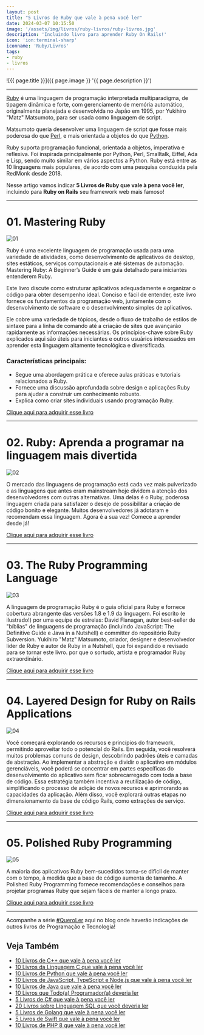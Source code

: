 ```yaml
---
layout: post
title: "5 Livros de Ruby que vale à pena você ler"
date: 2024-03-07 10:15:50
image: '/assets/img/livros/ruby-livros/ruby-livros.jpg'
description: 'Incluindo livro para aprender Ruby On Rails!'
icon: 'ion:terminal-sharp'
iconname: 'Ruby/Livros'
tags:
- ruby
- livros
---
```


![{{ page.title }}]({{ page.image }} '{{ page.description }}')

---

[Ruby](https://terminalroot.com.br/tags#ruby) é uma linguagem de programação interpretada multiparadigma, de tipagem dinâmica e forte, com gerenciamento de memória automático, originalmente planejada e desenvolvida no Japão em 1995, por Yukihiro "Matz" Matsumoto, para ser usada como linguagem de script. 

Matsumoto queria desenvolver uma linguagem de script que fosse mais poderosa do que [Perl](https://terminalroot.com.br/tags#perl), e mais orientada a objetos do que [Python](https://terminalroot.com.br/tags#python). 

Ruby suporta programação funcional, orientada a objetos, imperativa e reflexiva. Foi inspirada principalmente por Python, Perl, Smalltalk, Eiffel, Ada e Lisp, sendo muito similar em vários aspectos a Python. Ruby está entre as 10 linguagens mais populares, de acordo com uma pesquisa conduzida pela RedMonk desde 2018.

Nesse artigo vamos indicar **5 Livros de Ruby que vale à pena você ler**, incluindo para **Ruby on Rails** seu framework web mais famoso!

---


# 01. Mastering Ruby
![01](/assets/img/livros/ruby-livros/01.jpg) 

Ruby é uma excelente linguagem de programação usada para uma variedade de atividades, como desenvolvimento de aplicativos de desktop, sites estáticos, serviços computacionais e até sistemas de automação. Mastering Ruby: A Beginner’s Guide é um guia detalhado para iniciantes entenderem Ruby. 

Este livro discute como estruturar aplicativos adequadamente e organizar o código para obter desempenho ideal. Conciso e fácil de entender, este livro fornece os fundamentos da programação web, juntamente com o desenvolvimento de software e o desenvolvimento simples de aplicativos. 

Ele cobre uma variedade de tópicos, desde o fluxo de trabalho de estilos de sintaxe para a linha de comando até a criação de sites que avançarão rapidamente as informações necessárias. Os princípios-chave sobre Ruby explicados aqui são úteis para iniciantes e outros usuários interessados em aprender esta linguagem altamente tecnológica e diversificada.

### Características principais: 
+ Segue uma abordagem prática e oferece aulas práticas e tutoriais relacionados a Ruby. 
+ Fornece uma discussão aprofundada sobre design e aplicações Ruby para ajudar a construir um conhecimento robusto. 
+ Explica como criar sites individuais usando programação Ruby.

<a href="https://www.amazon.com.br/Mastering-Ruby-Beginners-Computer-Science-ebook/dp/B0CTBPXMVT/?&_encoding=UTF8&tag=marcoscpp-20&linkCode=ur2&linkId=d1ed79fa5bf7c5134ce2687d2fc6a3cb&camp=1789&creative=9325" class="btn btn-danger btn-lg">Clique aqui para adquirir esse livro</a>

---

# 02. Ruby: Aprenda a programar na linguagem mais divertida
![02](/assets/img/livros/ruby-livros/02.jpg) 

O mercado das linguagens de programação está cada vez mais pulverizado e as linguagens que antes eram mainstream hoje dividem a atenção dos desenvolvedores com outras alternativas. Uma delas é o Ruby, poderosa linguagem criada para satisfazer o desejo de possibilitar a criação de código bonito e elegante. Muitos desenvolvedores já adotaram e recomendam essa linguagem. Agora é a sua vez! Comece a aprender desde já!

<a href="https://www.amazon.com.br/Ruby-Aprenda-programar-linguagem-divertida-ebook/dp/B00VAB1IXQ/?&_encoding=UTF8&tag=marcoscpp-20&linkCode=ur2&linkId=8d0cf87ae2af6ebbf894ed81d31b513d&camp=1789&creative=9325" class="btn btn-warning btn-lg">Clique aqui para adquirir esse livro</a>

---

# 03. The Ruby Programming Language
![03](/assets/img/livros/ruby-livros/03.jpg) 

A linguagem de programação Ruby é o guia oficial para Ruby e fornece cobertura abrangente das versões 1.8 e 1.9 da linguagem. Foi escrito (e ilustrado!) por uma equipe de estrelas: David Flanagan, autor best-seller de "bíblias" de linguagens de programação (incluindo JavaScript: The Definitive Guide e Java in a Nutshell) e committer do repositório Ruby Subversion. Yukihiro "Matz" Matsumoto, criador, designer e desenvolvedor líder de Ruby e autor de Ruby in a Nutshell, que foi expandido e revisado para se tornar este livro. por que o sortudo, artista e programador Ruby extraordinário.

<a href="https://www.amazon.com.br/Ruby-Programming-Language-David-Flanagan/dp/0596516177/?&_encoding=UTF8&tag=marcoscpp-20&linkCode=ur2&linkId=078d3c2d9719059f3847ec5cb2b656ec&camp=1789&creative=9325" class="btn btn-success btn-lg">Clique aqui para adquirir esse livro</a>

---

# 04. Layered Design for Ruby on Rails Applications
![04](/assets/img/livros/ruby-livros/04.jpg) 

Você começará explorando os recursos e princípios do framework, permitindo aproveitar todo o potencial do Rails. Em seguida, você resolverá muitos problemas comuns de design, descobrindo padrões úteis e camadas de abstração. Ao implementar a abstração e dividir o aplicativo em módulos gerenciáveis, você poderá se concentrar em partes específicas do desenvolvimento do aplicativo sem ficar sobrecarregado com toda a base de código. Essa estratégia também incentiva a reutilização de código, simplificando o processo de adição de novos recursos e aprimorando as capacidades da aplicação. Além disso, você explorará outras etapas no dimensionamento da base de código Rails, como extrações de serviço.

<a href="https://www.amazon.com.br/Layered-Design-Ruby-Rails-Applications-ebook/dp/B0C3HGFN29/?&_encoding=UTF8&tag=marcoscpp-20&linkCode=ur2&linkId=94c9ba9cbb4e6f347ab1c4db45710e5a&camp=1789&creative=9325" class="btn btn-primary btn-lg">Clique aqui para adquirir esse livro</a>

---

# 05. Polished Ruby Programming
![05](/assets/img/livros/ruby-livros/05.jpg) 

A maioria dos aplicativos Ruby bem-sucedidos torna-se difícil de manter com o tempo, à medida que a base de código aumenta de tamanho. A Polished Ruby Programming fornece recomendações e conselhos para projetar programas Ruby que sejam fáceis de manter a longo prazo.

<a href="https://www.amazon.com.br/Polished-Ruby-Programming-maintainable-high-performance/dp/1801072728/?&_encoding=UTF8&tag=marcoscpp-20&linkCode=ur2&linkId=7f89ea5ea24eb62ff2905864fe482470&camp=1789&creative=9325" class="btn btn-info btn-lg">Clique aqui para adquirir esse livro</a>

---

Acompanhe a série [#QueroLer](https://terminalroot.com.br/tags#livros) aqui no blog onde haverão indicações de outros livros de Programação e Tecnologia!

## Veja Também

+ [10 Livros de C++ que vale à pena você ler](https://terminalroot.com.br/2022/03/10-livros-de-cpp-que-vale-a-pena-voce-ler.html)
+ [10 Livros da Linguagem C que vale à pena você ler](https://terminalroot.com.br/2022/09/10-livros-da-linguagem-c-que-vale-a-pena-voce-ler.html)
+ [10 Livros de Python que vale à pena você ler](https://terminalroot.com.br/2022/09/10-livros-de-python-que-vale-a-pena-voce-ler.html)
+ [10 Livros de JavaScript, TypeScript e Node.js que vale à pena você ler](https://terminalroot.com.br/2022/09/10-livros-de-javascript-typescript-e-nodejs-que-vale-a-pena-voce-ler.html)
+ [10 Livros de Java que vale à pena você ler](https://terminalroot.com.br/2022/11/10-livros-de-java-que-vale-a-pena-voce-ler.html)
+ [10 Livros que Todo(a) Programador(a) deveria ler](https://terminalroot.com.br/2022/12/10-livros-que-todoa-programadora-deveria-ler.html)
+ [5 Livros de C# que vale à pena você ler](https://terminalroot.com.br/2023/01/5-livros-de-csharp-que-vale-a-pena-voce-ler.html)
+ [20 Livros sobre Linguagem SQL que você deveria ler](https://terminalroot.com.br/2023/05/20-livros-sobre-linguagem-sql-que-voce-deveria-ler.html)
+ [5 Livros de Golang que vale à pena você ler](https://terminalroot.com.br/2023/09/5-livros-de-golang-que-vale-a-pena-voce-ler.html)
+ [5 Livros de Swift que vale à pena você ler](https://terminalroot.com.br/2024/03/5-livros-de-swift-que-vale-a-pena-voce-ler.html)
+ [10 Livros de PHP 8 que vale à pena você ler](https://terminalroot.com.br/2024/02/5-livros-de-php-8-que-vale-a-pena-voce-ler.html)

